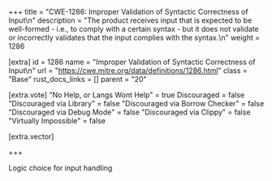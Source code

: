 +++
title = "CWE-1286: Improper Validation of Syntactic Correctness of Input\n"
description = "The product receives input that is expected to be well-formed - i.e., to comply with a certain syntax - but it does not validate or incorrectly validates that the input complies with the syntax.\n"
weight = 1286

[extra]
id = 1286
name = "Improper Validation of Syntactic Correctness of Input\n"
url = "https://cwe.mitre.org/data/definitions/1286.html"
class = "Base"
rust_docs_links = []
parent = "20"

[extra.vote]
"No Help, or Langs Wont Help" = true
Discouraged = false
"Discouraged via Library" = false
"Discouraged via Borrow Checker" = false
"Discouraged via Debug Mode" = false
"Discouraged via Clippy" = false
"Virtually Impossible" = false

[extra.vector]

+++

Logic choice for input handling